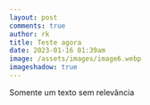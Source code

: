 ```yaml
---
layout: post
comments: true
author: rk
title: Teste agora
date: 2023-01-16 01:39am
image: /assets/images/image6.webp
imageshadow: true
---
```

S﻿omente um texto sem relevância